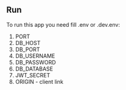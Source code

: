 ## Run
To run this app you need fill .env or .dev.env:
1. PORT
2. DB_HOST
3. DB_PORT
4. DB_USERNAME
5. DB_PASSWORD
6. DB_DATABASE
7. JWT_SECRET
8. ORIGIN - client link
